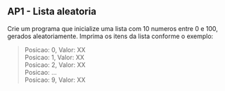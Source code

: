 ## AP1 - Lista aleatoria

Crie um programa que inicialize uma lista com 10 numeros entre 0 e 100, gerados aleatoriamente. Imprima os itens da
lista conforme o exemplo:

> Posicao: 0, Valor: XX  
> Posicao: 1, Valor: XX  
> Posicao: 2, Valor: XX  
> Posicao: ...  
> Posicao: 9, Valor: XX  

